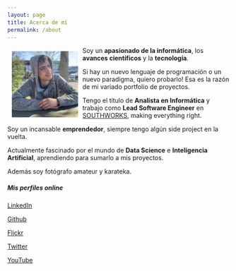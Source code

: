```yaml
---
layout: page
title: Acerca de mí
permalink: /about
---
```


<div class="row justify-content-between">
<div class="col-md-8 pr-5">
	<img src="/assets/images/yo.jpg" class="rounded-circle" alt="Rodrigo Pérez Fulloni" style="max-height: 150px; margin: 10px;" align="left">
<p>
Soy un <b>apasionado de la informática</b>, los <b>avances científicos</b> y la <b>tecnología</b>. 
</p>
<p>
Si hay un nuevo lenguaje de programación o un nuevo paradigma, quiero probarlo! Esa es la razón de mi variado portfolio de proyectos.
</p>
<p>
Tengo el título de <b>Analista en Informática</b> y trabajo como <b>Lead Software Engineer</b> en <a href="https://www.southworks.com/" target="_blank">SOUTHWORKS</a>, making everything right.
</p>
<p>
Soy un incansable <b>emprendedor</b>, siempre tengo algún side project en la vuelta.
</p>
<p>
Actualmente fascinado por el mundo de <b>Data Science</b> e <b>Inteligencia Artificial</b>, aprendiendo para sumarlo a mis proyectos.
</p>
<p>
Además soy fotógrafo amateur y karateka.
</p>
</div>

<div class="col-md-4">

<div class="sticky-top sticky-top-80">

<h5>Mis perfiles online</h5>

<p><a href="https://uy.linkedin.com/in/rodrigo-p%C3%A9rez-fulloni-a23a339a"><i class="fab fa-linkedin"></i> LinkedIn</a></p>
<p><a href="https://github.com/rodripf"><i class="fab fa-github"></i> Github</a></p>
<p><a href="https://www.flickr.com/photos/rodripf/"><i class="fab fa-flickr"></i> Flickr</a></p>
<p><a href="https://twitter.com/rodri_pf"><i class="fab fa-twitter"></i> Twitter</a></p>
<p><a href="https://www.youtube.com/user/rodripf/featured"><i class="fab fa-youtube"></i> YouTube</a></p>

</div>
</div>
</div>

